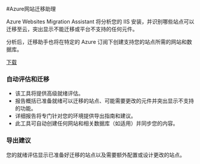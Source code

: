 <properties linkid="migration-assistant" urlDisplayName="Azure迁移助手" pageTitle="Azure迁移助手" metaKeywords="Azure迁移助手下载和安装 Azure SDK工具" description="Azure迁移助手下载和安装 Azure SDK、Azure PowerShell 和用于管理和部署的命令行工具" metaCanonical="" services="downloads" documentationCenter="downloads" title="Azure迁移助手" authors="ACom" solutions="" manager="" editor="Haifeng Liu" />

#Azure网站迁移助理
<div>
  <p>Azure Websites Migration Assistant 将分析您的 IIS 安装，并识别哪些站点可以迁移至云，突出显示不能迁移或平台不支持的任何元件。</p>
  <p>分析后，迁移助手也将在特定的 Azure 订阅下创建支持您的站点所需的网站和数据库。</p>
</div>
<div><A href="http://go.microsoft.com/?linkid=9863189&clcid=0x804">下载</A> </div>
<div>
  <h3>自动评估和迁移</h3>
  <UL>
    <LI>该工具将提供高级就绪评估。</LI>
    <LI>报告概括已准备就绪可以迁移的站点、可能需要更改的元件并突出显示不支持的功能。</LI>
    <LI>详细报告将专门针对您的环境提供导出指南和建议。</LI>
    <LI>此工具可自动创建任何网站和相关数据库（如适用）并同步您的内容。</LI>
  </UL>
</div>
<div>
  <h3>导出建议</h3>
  <p>您的就绪评估显示已准备好迁移的站点以及需要额外配置或设计更改的站点。</p>
</div>
